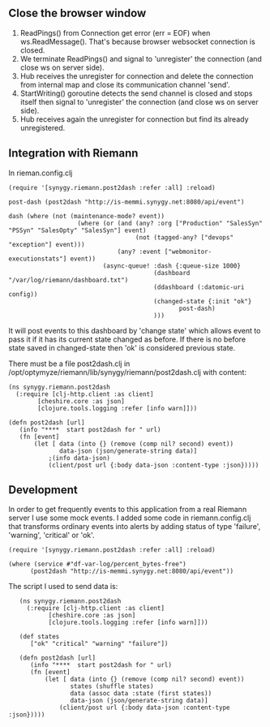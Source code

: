 




## Close the browser window

1. ReadPings() from Connection get error (err = EOF) when ws.ReadMessage(). That's because browser websocket connection is closed.
2. We terminate ReadPings() and signal to 'unregister' the connection (and close ws on server side).
3. Hub receives the unregister for connection and delete the connection from internal map and close its communication channel 'send'.
4. StartWriting() goroutine detects the send channel is closed and stops itself then signal to 'unregister' the connection (and close ws on server side). 
5. Hub receives again the unregister for connection but find its already unregistered.
 
 
## Integration with Riemann

 In rieman.config.clj
 
    (require '[synygy.riemann.post2dash :refer :all] :reload)
 
    post-dash (post2dash "http://is-memmi.synygy.net:8080/api/event")
 
    dash (where (not (maintenance-mode? event))
                       (where (or (and (any? :org ["Production" "SalesSyn" "PSSyn" "SalesOpty" "SalesSyn"] event)
                                       (not (tagged-any? ["devops" "exception"] event)))
                                  (any? :event ["webmonitor-executionstats"] event))
                              (async-queue! :dash {:queue-size 1000}
                                            (dashboard "/var/log/riemann/dashboard.txt")
                                            (ddashboard (:datomic-uri config))
                                            (changed-state {:init "ok"}
                                                   post-dash)
                                            )))
It will post events to this dashboard by 'change state' which allows event to pass it if it has its current state changed as before. If there is no before state saved in changed-state 
then 'ok' is considered previous state.
                                            
                                            
There must be a file post2dash.clj in /opt/optymyze/riemann/lib/synygy/riemann/post2dash.clj with content:
                                            
    (ns synygy.riemann.post2dash
      (:require [clj-http.client :as client]
            [cheshire.core :as json]
            [clojure.tools.logging :refer [info warn]]))
        
    (defn post2dash [url]
       (info "****  start post2dash for " url)
       (fn [event]
           (let [ data (into {} (remove (comp nil? second) event))
                  data-json (json/generate-string data)]
               ;(info data-json)
               (client/post url {:body data-json :content-type :json}))))
                                                          
## Development

In order to get frequently events to this application from a real Riemann server I use some mock events.
I added some code in riemann.config.clj that transforms ordinary events into alerts by adding status of type 'failure', 'warning', 'critical' or 'ok'.
  
    (require '[synygy.riemann.post2dash :refer :all] :reload)
  
    (where (service #"df-var-log/percent_bytes-free")
          (post2dash "http://is-memmi.synygy.net:8080/api/event"))
          
The script I used to send data is:
       
       (ns synygy.riemann.post2dash
         (:require [clj-http.client :as client]
               [cheshire.core :as json]
               [clojure.tools.logging :refer [info warn]]))
       
       (def states
          ["ok" "critical" "warning" "failure"])
       
       (defn post2dash [url]
          (info "****  start post2dash for " url)
          (fn [event]
              (let [ data (into {} (remove (comp nil? second) event))
                     states (shuffle states)
                     data (assoc data :state (first states))
                     data-json (json/generate-string data)]
                  (client/post url {:body data-json :content-type :json}))))
                  
